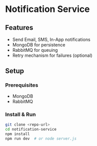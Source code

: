 # Notification Service

## Features
- Send Email, SMS, In-App notifications
- MongoDB for persistence
- RabbitMQ for queuing
- Retry mechanism for failures (optional)

## Setup

### Prerequisites
- MongoDB
- RabbitMQ

### Install & Run
```bash
git clone <repo-url>
cd notification-service
npm install
npm run dev  # or node server.js
